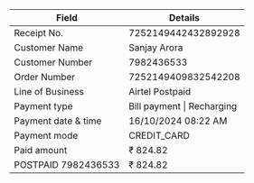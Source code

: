 | Field               | Details                     |
|---------------------|-----------------------------|
| Receipt No.         | 7252149442432892928         |
| Customer Name       | Sanjay Arora                |
| Customer Number     | 7982436533                  |
| Order Number        | 7252149409832542208         |
| Line of Business    | Airtel Postpaid             |
| Payment type        | Bill payment \| Recharging  |
| Payment date & time | 16/10/2024 08:22 AM         |
| Payment mode        | CREDIT_CARD                 |
| Paid amount         | ₹ 824.82                    |
| POSTPAID 7982436533 | ₹ 824.82                    |